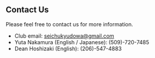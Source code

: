 ## Contact Us
Please feel free to contact us for more information.

- Club email: seichukyudowa@gmail.com
- Yuta Nakamura (English / Japanese): (509)-720-7485 
- Dean Hoshizaki (English): (206)-547-4883 


